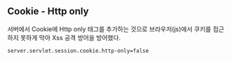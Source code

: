 ## Cookie - Http only 

서버에서 Cookie에 Http only 태그를 추가하는 것으로 브라우저(js)에서 쿠키를 접근하지 못하게 막아 Xss 공격 방어을 방어했다.

```
server.servlet.session.cookie.http-only=false 
```

